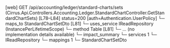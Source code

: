 [web] GET /api/accounting/ledger/standard-charts/sets  (Cirrus.Api.Controllers.Accounting.Ledger.StandardChartController.GetStandardChartSets)  [L78–L84] status=200 [auth=Authentication.UserPolicy]
  └─ maps_to StandardChartSetDto [L81]
  └─ uses_service IReadRepository (InstancePerLifetimeScope)
    └─ method Table [L81]
      └─ ... (no implementation details available)
  └─ impact_summary
    └─ services 1
      └─ IReadRepository
    └─ mappings 1
      └─ StandardChartSetDto

